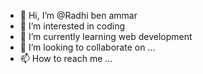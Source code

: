 - 👋 Hi, I’m @Radhi ben ammar
- 👀 I’m interested in coding
- 🌱 I’m currently learning web development
- 💞️ I’m looking to collaborate on ...
- 📫 How to reach me ...

<!---
Radhidev/Radhidev is a ✨ special ✨ repository because its `README.md` (this file) appears on your GitHub profile.
You can click the Preview link to take a look at your changes.
--->
